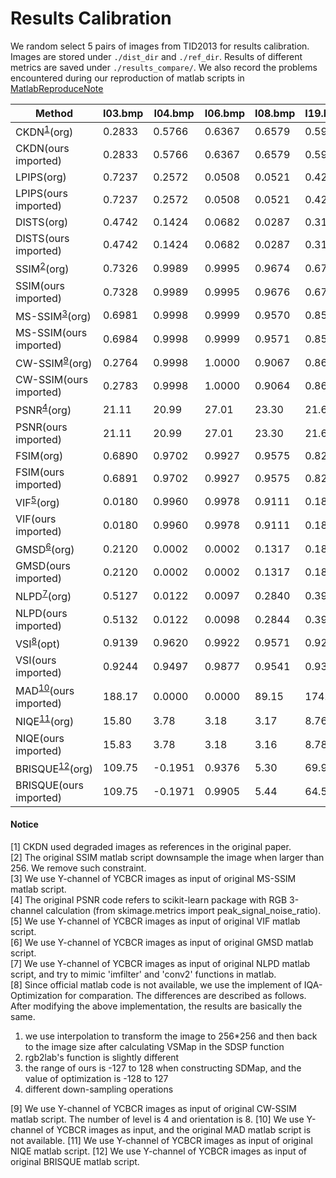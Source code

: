 # Results Calibration

We random select 5 pairs of images from TID2013 for results calibration. Images are stored under `./dist_dir` and `./ref_dir`. Results of different metrics are saved under `./results_compare/`. We also record the problems encountered during our reproduction of matlab scripts in [MatlabReproduceNote](./MatlabReproduceNote.md)

| Method | I03.bmp | I04.bmp | I06.bmp | I08.bmp | I19.bmp |
| --- | --- | --- | --- | --- | --- |
| CKDN<sup>[1](#fn1)</sup>(org) | 0.2833 | 0.5766 | 0.6367 | 0.6579 | 0.5999 |
| CKDN(ours imported) | 0.2833 | 0.5766 | 0.6367 | 0.6579 | 0.5999 |
| LPIPS(org) | 0.7237 | 0.2572 | 0.0508 | 0.0521 | 0.4253 |
| LPIPS(ours imported) | 0.7237 | 0.2572 | 0.0508 | 0.0521 | 0.4253 |
| DISTS(org) | 0.4742 | 0.1424 | 0.0682 | 0.0287 | 0.3123 |
| DISTS(ours imported) | 0.4742 | 0.1424 | 0.0682 | 0.0287 | 0.3123 |
| SSIM<sup>[2](#fn2)</sup>(org) | 0.7326 | 0.9989 | 0.9995 | 0.9674 | 0.6790 |
| SSIM(ours imported) | 0.7328 | 0.9989 | 0.9995 | 0.9676 | 0.6791 |
| MS-SSIM<sup>[3](#fn3)</sup>(org) | 0.6981 | 0.9998 | 0.9999 | 0.9570 | 0.8547 |
| MS-SSIM(ours imported) | 0.6984 | 0.9998 | 0.9999 | 0.9571 | 0.8547 |
| CW-SSIM<sup>[9](#fn9)</sup>(org) | 0.2764 | 0.9998 | 1.0000 |  0.9067 | 0.8659 |
| CW-SSIM(ours imported) | 	0.2783 | 0.9998 | 1.0000 | 0.9064 | 0.8648 |
| PSNR<sup>[4](#fn4)</sup>(org) | 21.11 | 20.99 | 27.01 | 23.30 | 21.62 |
| PSNR(ours imported) | 21.11 | 20.99 | 27.01 | 23.30 | 21.62 |
| FSIM(org) | 0.6890 | 0.9702 | 0.9927 | 0.9575 | 0.8220 |
| FSIM(ours imported) | 0.6891 | 0.9702 | 0.9927 | 0.9575 | 0.8220 |
| VIF<sup>[5](#fn5)</sup>(org) | 0.0180 | 0.9960 | 0.9978 | 0.9111 | 0.1881 |
| VIF(ours imported) | 0.0180 | 0.9960 | 0.9978 | 0.9111 | 0.1881 |
| GMSD<sup>[6](#fn6)</sup>(org) | 0.2120 | 0.0002 | 0.0002 | 0.1317 | 0.1865 |
| GMSD(ours imported) | 0.2120 | 0.0002 | 0.0002 | 0.1317 | 0.1865 |
| NLPD<sup>[7](#fn7)</sup>(org) | 0.5127 | 0.0122 | 0.0097 |  0.2840 | 0.3948 |
| NLPD(ours imported) | 0.5132 | 0.0122 | 0.0098 | 0.2844 | 0.3958 |
| VSI<sup>[8](#fn8)</sup>(opt) | 0.9139 | 0.9620 | 0.9922 |  0.9571 | 0.9262 |
| VSI(ours imported) | 0.9244 | 0.9497 | 0.9877 | 0.9541 | 0.9348 |
| MAD<sup>[10](#fn10)</sup>(ours imported) | 188.17 | 0.0000 | 0.0000 |  89.15 | 174.02 |
| NIQE<sup>[11](#fn11)</sup>(org) | 15.80 | 3.78 | 3.18 |  3.17 | 8.76 |
| NIQE(ours imported) | 15.83 | 3.78 | 3.18 | 3.16 | 8.78 |
| BRISQUE<sup>[12](#fn12)</sup>(org) | 109.75 | -0.1951 | 0.9376 |  5.30 | 69.99 |
| BRISQUE(ours imported) | 109.75 | -0.1971 | 0.9905 | 5.44 | 64.59 |

#### Notice
<a name="fn1">[1]</a> CKDN used degraded images as references in the original paper.   
<a name="fn2">[2]</a> The original SSIM matlab script downsample the image when larger than 256. We remove such constraint.   
<a name="fn3">[3]</a> We use Y-channel of YCBCR images as input of original MS-SSIM matlab script.  
<a name="fn4">[4]</a> The original PSNR code refers to scikit-learn package with RGB 3-channel calculation (from skimage.metrics import peak_signal_noise_ratio).  
<a name="fn5">[5]</a> We use Y-channel of YCBCR images as input of original VIF matlab script.  
<a name="fn6">[6]</a> We use Y-channel of YCBCR images as input of original GMSD matlab script.  
<a name="fn7">[7]</a> We use Y-channel of YCBCR images as input of original NLPD matlab script, and try to mimic 'imfilter' and 'conv2' functions in matlab.  
<a name="fn8">[8]</a> Since official matlab code is not available, we use the implement of IQA-Optimization for comparation. The differences are described as follows. After modifying the above implementation, the results are basically the same.
1. we use interpolation to transform the image to 256*256 and then back to the image size after calculating VSMap in the SDSP function 
2. rgb2lab's function is slightly different
3. the range of ours is -127 to 128 when constructing SDMap, and the value of optimization is -128 to 127
4. different down-sampling operations  

<a name="fn9">[9]</a> We use Y-channel of YCBCR images as input of original CW-SSIM matlab script. The number of level is 4 and orientation is 8.
<a name="fn10">[10]</a> We use Y-channel of YCBCR images as input, and the original MAD matlab script is not available.
<a name="fn11">[11]</a> We use Y-channel of YCBCR images as input of original NIQE matlab script.
<a name="fn11">[12]</a> We use Y-channel of YCBCR images as input of original BRISQUE matlab script.
